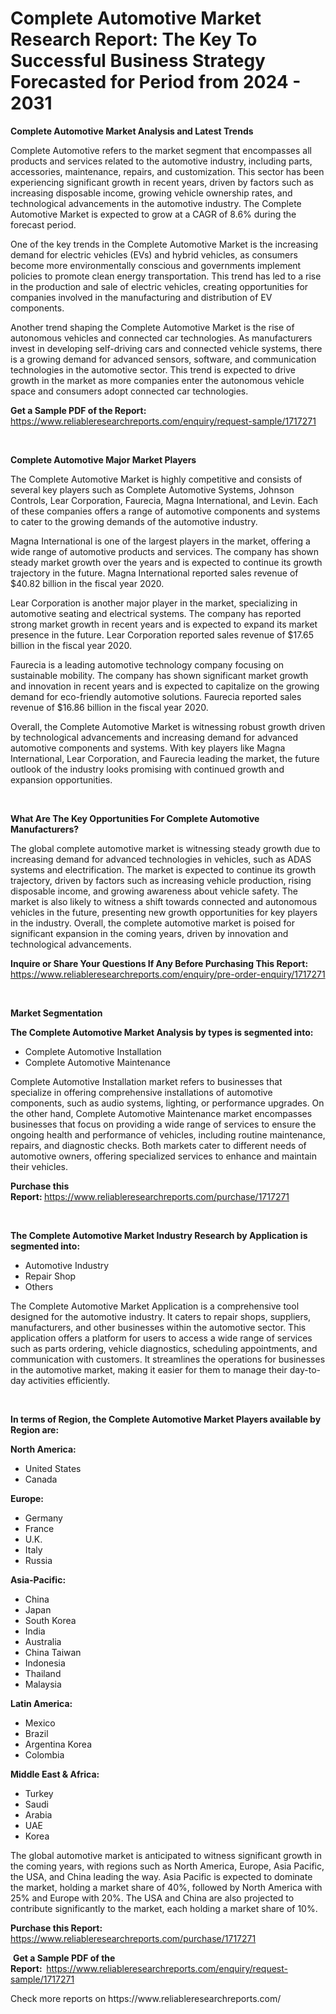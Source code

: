 <p><h1>Complete Automotive Market Research Report: The Key To Successful Business Strategy Forecasted for Period from 2024 - 2031</h1></p><p><strong>Complete Automotive Market Analysis and Latest Trends</strong></p>
<p><p>Complete Automotive refers to the market segment that encompasses all products and services related to the automotive industry, including parts, accessories, maintenance, repairs, and customization. This sector has been experiencing significant growth in recent years, driven by factors such as increasing disposable income, growing vehicle ownership rates, and technological advancements in the automotive industry. The Complete Automotive Market is expected to grow at a CAGR of 8.6% during the forecast period.</p><p>One of the key trends in the Complete Automotive Market is the increasing demand for electric vehicles (EVs) and hybrid vehicles, as consumers become more environmentally conscious and governments implement policies to promote clean energy transportation. This trend has led to a rise in the production and sale of electric vehicles, creating opportunities for companies involved in the manufacturing and distribution of EV components.</p><p>Another trend shaping the Complete Automotive Market is the rise of autonomous vehicles and connected car technologies. As manufacturers invest in developing self-driving cars and connected vehicle systems, there is a growing demand for advanced sensors, software, and communication technologies in the automotive sector. This trend is expected to drive growth in the market as more companies enter the autonomous vehicle space and consumers adopt connected car technologies.</p></p>
<p><strong>Get a Sample PDF of the Report:&nbsp;</strong> <a href="https://www.reliableresearchreports.com/enquiry/request-sample/1717271">https://www.reliableresearchreports.com/enquiry/request-sample/1717271</a></p>
<p>&nbsp;</p>
<p><strong>Complete Automotive Major Market Players</strong></p>
<p><p>The Complete Automotive Market is highly competitive and consists of several key players such as Complete Automotive Systems, Johnson Controls, Lear Corporation, Faurecia, Magna International, and Levin. Each of these companies offers a range of automotive components and systems to cater to the growing demands of the automotive industry.</p><p>Magna International is one of the largest players in the market, offering a wide range of automotive products and services. The company has shown steady market growth over the years and is expected to continue its growth trajectory in the future. Magna International reported sales revenue of $40.82 billion in the fiscal year 2020.</p><p>Lear Corporation is another major player in the market, specializing in automotive seating and electrical systems. The company has reported strong market growth in recent years and is expected to expand its market presence in the future. Lear Corporation reported sales revenue of $17.65 billion in the fiscal year 2020.</p><p>Faurecia is a leading automotive technology company focusing on sustainable mobility. The company has shown significant market growth and innovation in recent years and is expected to capitalize on the growing demand for eco-friendly automotive solutions. Faurecia reported sales revenue of $16.86 billion in the fiscal year 2020.</p><p>Overall, the Complete Automotive Market is witnessing robust growth driven by technological advancements and increasing demand for advanced automotive components and systems. With key players like Magna International, Lear Corporation, and Faurecia leading the market, the future outlook of the industry looks promising with continued growth and expansion opportunities.</p></p>
<p>&nbsp;</p>
<p><strong>What Are The Key Opportunities For Complete Automotive Manufacturers?</strong></p>
<p><p>The global complete automotive market is witnessing steady growth due to increasing demand for advanced technologies in vehicles, such as ADAS systems and electrification. The market is expected to continue its growth trajectory, driven by factors such as increasing vehicle production, rising disposable income, and growing awareness about vehicle safety. The market is also likely to witness a shift towards connected and autonomous vehicles in the future, presenting new growth opportunities for key players in the industry. Overall, the complete automotive market is poised for significant expansion in the coming years, driven by innovation and technological advancements.</p></p>
<p><strong>Inquire or Share Your Questions If Any Before Purchasing This Report:</strong> <a href="https://www.reliableresearchreports.com/enquiry/pre-order-enquiry/1717271">https://www.reliableresearchreports.com/enquiry/pre-order-enquiry/1717271</a></p>
<p>&nbsp;</p>
<p><strong>Market Segmentation</strong></p>
<p><strong>The Complete Automotive Market Analysis by types is segmented into:</strong></p>
<p><ul><li>Complete Automotive Installation</li><li>Complete Automotive Maintenance</li></ul></p>
<p><p>Complete Automotive Installation market refers to businesses that specialize in offering comprehensive installations of automotive components, such as audio systems, lighting, or performance upgrades. On the other hand, Complete Automotive Maintenance market encompasses businesses that focus on providing a wide range of services to ensure the ongoing health and performance of vehicles, including routine maintenance, repairs, and diagnostic checks. Both markets cater to different needs of automotive owners, offering specialized services to enhance and maintain their vehicles.</p></p>
<p><strong>Purchase this Report:&nbsp;</strong><a href="https://www.reliableresearchreports.com/purchase/1717271">https://www.reliableresearchreports.com/purchase/1717271</a></p>
<p>&nbsp;</p>
<p><strong>The Complete Automotive Market Industry Research by Application is segmented into:</strong></p>
<p><ul><li>Automotive Industry</li><li>Repair Shop</li><li>Others</li></ul></p>
<p><p>The Complete Automotive Market Application is a comprehensive tool designed for the automotive industry. It caters to repair shops, suppliers, manufacturers, and other businesses within the automotive sector. This application offers a platform for users to access a wide range of services such as parts ordering, vehicle diagnostics, scheduling appointments, and communication with customers. It streamlines the operations for businesses in the automotive market, making it easier for them to manage their day-to-day activities efficiently.</p></p>
<p>&nbsp;</p>
<p><strong>In terms of Region, the Complete Automotive Market Players available by Region are:</strong></p>
<p>
    <p> <strong> North America: </strong>
        <ul>
            <li>United States</li>
            <li>Canada</li>
        </ul>
        </p> 
    <p> <strong> Europe: </strong>
        <ul>
            <li>Germany</li>
            <li>France</li>
            <li>U.K.</li>
            <li>Italy</li>
            <li>Russia</li>
        </ul>
        </p> 
    <p> <strong> Asia-Pacific: </strong>
        <ul>
            <li>China</li>
            <li>Japan</li>
            <li>South Korea</li>
            <li>India</li>
            <li>Australia</li>
            <li>China Taiwan</li>
            <li>Indonesia</li>
            <li>Thailand</li>
            <li>Malaysia</li>
        </ul>
        </p> 
    <p> <strong> Latin America: </strong>
        <ul>
            <li>Mexico</li>
            <li>Brazil</li>
            <li>Argentina Korea</li>
            <li>Colombia</li>
        </ul>
        </p> 
    <p> <strong> Middle East & Africa: </strong>
        <ul>
            <li>Turkey</li>
            <li>Saudi</li>
            <li>Arabia</li>
            <li>UAE</li>
            <li>Korea</li>
        </ul>
    </p>
    </p>
<p><p>The global automotive market is anticipated to witness significant growth in the coming years, with regions such as North America, Europe, Asia Pacific, the USA, and China leading the way. Asia Pacific is expected to dominate the market, holding a market share of 40%, followed by North America with 25% and Europe with 20%. The USA and China are also projected to contribute significantly to the market, each holding a market share of 10%.</p></p>
<p><strong>Purchase this Report: </strong><a href="https://www.reliableresearchreports.com/purchase/1717271">https://www.reliableresearchreports.com/purchase/1717271</a></p>
<p>&nbsp;<strong>Get a Sample PDF of the Report:&nbsp;&nbsp;</strong><a href="https://www.reliableresearchreports.com/enquiry/request-sample/1717271">https://www.reliableresearchreports.com/enquiry/request-sample/1717271</a></p>
<p><strong></strong></p>
<p>Check more reports on https://www.reliableresearchreports.com/</p>